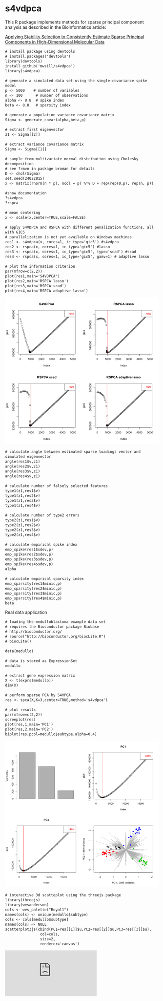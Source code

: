 s4vdpca
=======

This R package implements methods for sparse principal component analysis as described in the Bioinformatics article:

[Applying Stability Selection to Consistently Estimate Sparse Principal Components in High-Dimensional Molecular Data](http://bioinformatics.oxfordjournals.org/content/early/2015/04/28/bioinformatics.btv197.long) 

```{r}
# install package using devtools
# install.packages('devtools')
library(devtools)                  
install_github('mwsill/s4vdpca')
library(s4vdpca)

# generate a simulated data set using the single-covariance spike model 
p <- 5000    # number of variables
n <- 100      # number of observations
alpha <- 0.8  # spike index 
beta <- 0.8   # sparsity index 

# generate a population variance covariance matrix
Sigma <- generate_covar(alpha,beta,p)

# extract first eigenvector
z1 <- Sigma[[2]]

# extract variance covariance matrix
Sigma <- Sigma[[1]]

# sample from multivariate normal distribution using Cholesky decomposition
# see ?rmvn in package broman for details
D <- chol(Sigma)
set.seed(24022015)
x <- matrix(rnorm(n * p), ncol = p) %*% D + rep(rep(0,p), rep(n, p))

#show documentation
?s4vdpca
?rspca

# mean centering
x <- scale(x,center=TRUE,scale=FALSE)

# apply S4VDPCA and RSPCA with different penalization functions, all with GIC5 
# parallelization is not yet available on Windows machines
res1 <- s4vdpca(x, cores=1, ic_type='gic5') #s4vdpca
res2 <- rspca(x, cores=1, ic_type='gic5') #lasso
res3 <- rspca(x, cores=1, ic_type='gic5', type='scad') #scad 
res4 <- rspca(x, cores=1, ic_type='gic5', gamv=1) # adaptive lasso

# plot the information criterion
par(mfrow=c(2,2))
plot(res1,main='S4VDPCA')
plot(res2,main='RSPCA lasso')
plot(res3,main='RSPCA scad')
plot(res4,main='RSPCA adaptive lasso')
```
![](https://github.com/mwsill/s4vdpca/blob/master/img1.png)

```{r}
# calculate angle between estimated sparse loadings vector and simulated eigenvector
angle(res1$v,z1)
angle(res2$v,z1)
angle(res3$v,z1)
angle(res4$v,z1)

# calculate number of falsely selected features
type1(z1,res1$v)
type1(z1,res2$v)
type1(z1,res3$v)
type1(z1,res4$v)

# calculate number of type2 errors
type2(z1,res1$v)
type2(z1,res2$v)
type2(z1,res3$v)
type2(z1,res4$v)

# calculate empirical spike index
emp_spike(res1$sdev,p)
emp_spike(res2$sdev,p)
emp_spike(res3$sdev,p)
emp_spike(res4$sdev,p)
alpha

# calculate empirical sparsity index
emp_sparsity(res1$minic,p)
emp_sparsity(res2$minic,p)
emp_sparsity(res3$minic,p)
emp_sparsity(res4$minic,p)
beta
```

Real data application 
```{r}
# loading the medulloblastoma example data set
# requires the Bioconductor package Biobase
# http://bioconductor.org/
# source("http://bioconductor.org/biocLite.R")
# biocLite()

data(medullo)

# data is stored as ExpressionSet
medullo

# extract gene expression matrix
X <- t(exprs(medullo))
dim(X)

# perform sparse PCA by S4VPCA 
res <- spca(X,K=3,center=TRUE,method='s4vdpca')

# plot results
par(mfrow=c(2,2))
screeplot(res)
plot(res,1,main='PC1')
plot(res,2,main='PC2')
biplot(res,pcol=medullo$subtype,alpha=0.4)
```
![](https://github.com/mwsill/s4vdpca/blob/master/img2.png)

```{r}
# interactive 3d scatteplot using the threejs package 
library(threejs)
library(wesanderson)
cols <- wes_palette("Royal1")
names(cols) <- unique(medullo$subtype)
cols <- cols[medullo$subtype]
names(cols) <- NULL
scatterplot3js(cbind(PC1=res[[1]]$u,PC2=res[[2]]$u,PC3=res[[3]]$u),
                col=cols,
                size=2,
                renderer='canvas')
```
![](http://htmlpreview.github.com/https://github.com/mwsill/s4vdpca/blob/master/scatter3djs.html)